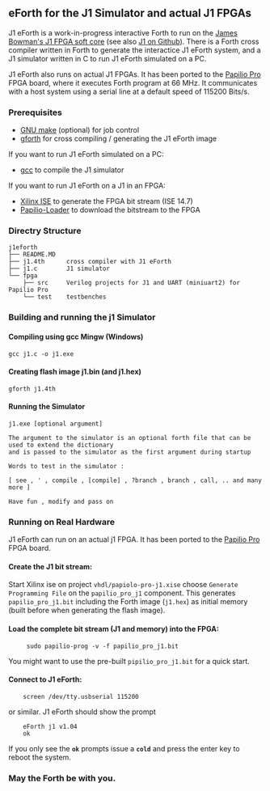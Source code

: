 eForth for the J1 Simulator and actual J1 FPGAs
-------------

J1 eForth is a work-in-progress interactive Forth to run on the [James Bowman's J1 FPGA soft core][j1] 
(see also [J1 on Github][J1github]). There is a Forth cross compiler written in Forth to
generate the interactice J1 eForth system, and a J1 simulator written in C to run J1 eForth simulated
on a PC.

J1 eForth also runs on actual J1 FPGAs. It has been ported to the [Papilio Pro][pappro] FPGA board,
where it executes Forth program at 66 MHz. It communicates with a host system using a serial line at a 
default speed of 115200 Bits/s.

### Prerequisites

   - [GNU make][gmake] (optional) for job control
   - [gforth][gforth] for cross compiling / generating the J1 eForth image

If you want to run J1 eForth simulated on a PC:

   - [gcc][gcc] to compile the J1 simulator
   
If you want to run J1 eForth on a J1 in an FPGA:

   - [Xilinx ISE][xilinxise] to generate the FPGA bit stream (ISE 14.7)
   - [Papilio-Loader][paploader] to download the bitstream to the FPGA

### Directry Structure

    j1eforth
    ├── README.MD
    ├── j1.4th      cross compiler with J1 eForth
    ├── j1.c        J1 simulator
    └── fpga  
        ├── src     Verilog projects for J1 and UART (miniuart2) for Papilio Pro 
        └── test    testbenches

### Building and running the j1 Simulator
#### Compiling using gcc Mingw (Windows)

    gcc j1.c -o j1.exe

#### Creating flash image j1.bin (and j1.hex)

    gforth j1.4th
#### Running the Simulator

    j1.exe [optional argument]
    
    The argument to the simulator is an optional forth file that can be used to extend the dictionary
    and is passed to the simulator as the first argument during startup
    
    Words to test in the simulator : 
    
    [ see , ' , compile , [compile] , ?branch , branch , call, .. and many more ]
    
    Have fun , modify and pass on

### Running on Real Hardware

J1 eForth can run on an actual j1 FPGA. It has been ported to the [Papilio Pro][pappro] FPGA board.

#### Create the J1 bit stream:
   
Start Xilinx ise on project `vhdl/papiolo-pro-j1.xise`
choose `Generate Programming File` on the `papilio_pro_j1` component. This generates `papilio_pro_j1.bit`
including the Forth image (`j1.hex`) as initial memory (built before when generating the flash image).

#### Load the complete bit stream (J1 and memory) into the FPGA:
   
         sudo papilio-prog -v -f papilio_pro_j1.bit
 
   You might want to use the pre-built `pipilio_pro_j1.bit` for a quick start.

#### Connect to J1 eForth:
   
        screen /dev/tty.usbserial 115200

  or similar. J1 eForth should show the prompt
	  
	    eForth j1 v1.04
	    ok
	    
   If you only see the **`ok`** prompts issue a **`cold`** and press the enter key to reboot the system.


###  May the Forth be with you.

[pappro]: http://papilio.cc/index.php?n=Papilio.PapilioPro
[paploader]: http://papilio.cc/index.php?n=Papilio.PapilioLoaderV2

[j1]: http://www.excamera.com/sphinx/fpga-j1.html
[j1github]: https://github.com/jamesbowman/j1

[gmake]: https://www.gnu.org/software/make/
[gcc]: https://gcc.gnu.org/
[gforth]: https://www.gnu.org/software/gforth/

[xilinxise]: http://www.xilinx.com/products/design-tools/ise-design-suite/ise-webpack.html
